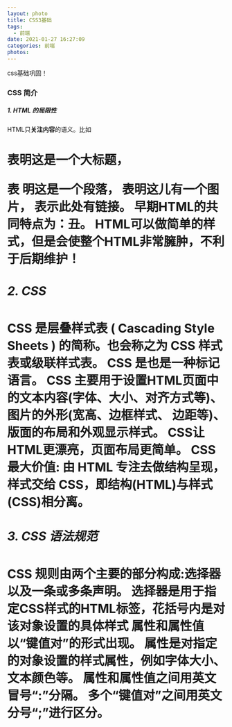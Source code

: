 ```yaml
---
layout: photo
title: CSS3基础
tags:
  - 前端
date: 2021-01-27 16:27:09
categories: 前端
photos:
---
```

css基础巩固！
<!--more-->
### CSS 简介
##### 1. HTML 的局限性
  HTML只**关注内容**的语义。比如 <h1> 表明这是一个大标题，<p> 表 明这是一个段落，<img> 表明这儿有一个图片，<a> 表示此处有链接。
  早期HTML的共同特点为：丑。
  HTML可以做简单的样式，但是会使整个HTML非常臃肿，不利于后期维护！
##### 2. CSS
  CSS 是**层叠样式表 ( Cascading Style Sheets )** 的简称。也会称之为 CSS **样式表**或**级联样式表**。
  CSS 是也是一种标记语言。
  CSS 主要用于设置HTML页面中的文本内容(字体、大小、对齐方式等)、图片的外形(宽高、边框样式、 边距等)、版面的布局和外观显示样式。
  CSS让HTML更漂亮，页面布局更简单。
  CSS 最大价值: 由 HTML 专注去做结构呈现，样式交给 CSS，即结构(HTML)与样式(CSS)相分离。

##### 3. CSS 语法规范
  CSS 规则由两个主要的部分构成:选择器以及一条或多条声明。
  选择器是用于指定CSS样式的HTML标签，花括号内是对该对象设置的具体样式   属性和属性值以“键值对”的形式出现。
  属性是对指定的对象设置的样式属性，例如字体大小、文本颜色等。
  属性和属性值之间用英文冒号“:”分隔。
  多个“键值对”之间用英文分号“;”进行区分。

